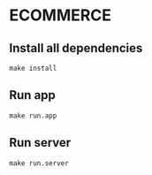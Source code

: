 # ECOMMERCE

## Install all dependencies
```
make install
```

## Run app
```
make run.app
```

## Run server
```
make run.server
```

